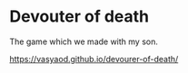 # Devouter of death

The game which we made with my son.

https://vasyaod.github.io/devourer-of-death/